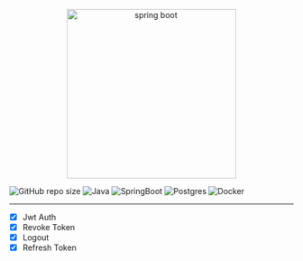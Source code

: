 <p align="center">
    <img src="https://i.ibb.co/HF9N1Nm/129191080-723b3b46-4e0b-4aa5-8eb9-654c2c025b18-1-1.png" alt="spring boot" width="300">  
</p>

![GitHub repo size](https://img.shields.io/github/repo-size/hikmetkutuk/spring-boot-develop?color=inactive&logo=github&style=for-the-badge)
![Java](https://img.shields.io/static/v1?&logo=openjdk&label=java&message=17&color=f29111&style=for-the-badge)
![SpringBoot](https://img.shields.io/static/v1?&logo=springboot&label=spring%20boot&message=3.2.4&color=6db33f&style=for-the-badge)
![Postgres](https://img.shields.io/static/v1?&logo=postgresql&label=postgre%20sql&message=15.5&color=336791&style=for-the-badge)
![Docker](https://img.shields.io/static/v1?&logo=docker&label=docker&message=25.0.2&color=086dd7&style=for-the-badge)

---

- [x] Jwt Auth
- [x] Revoke Token
- [x] Logout
- [x] Refresh Token